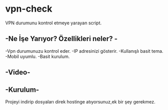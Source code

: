 # vpn-check
VPN durumunu kontrol etmeye yarayan script.

## -Ne İşe Yarıyor? Özellikleri neler? -
-Vpn durumunuzu kontrol eder.
-IP adresinizi gösterir.
-Kullanışlı basit tema.
-Mobil uyumlu.
-Basit kurulum.

## -Video-


## -Kurulum-
Projeyi indirip dosyaları direk hostinge atıyorsunuz,ek bir şey gerekmez.

